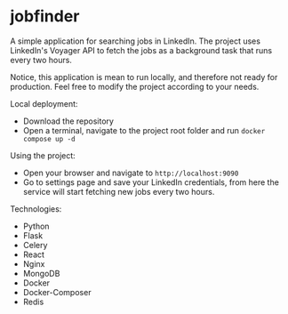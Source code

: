# jobfinder

A simple application for searching jobs in LinkedIn. The project uses LinkedIn's Voyager API
to fetch the jobs as a background task that runs every two hours.

Notice, this application is mean to run locally, and therefore not ready for production.
Feel free to modify the project according to your needs.

Local deployment:

- Download the repository
- Open a terminal, navigate to the project root folder and run `docker compose up -d`


Using the project:

- Open your browser and navigate to `http://localhost:9090`
- Go to settings page and save your LinkedIn credentials, from here the service will start
fetching new jobs every two hours.


Technologies:

- Python
- Flask
- Celery
- React
- Nginx
- MongoDB
- Docker
- Docker-Composer
- Redis
